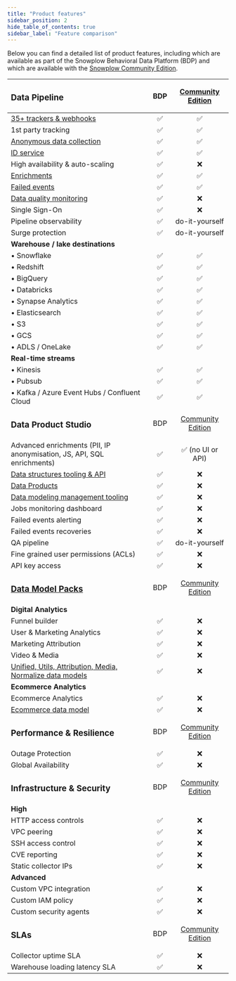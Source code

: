```yaml
---
title: "Product features"
sidebar_position: 2
hide_table_of_contents: true
sidebar_label: "Feature comparison"
---
```


Below you can find a detailed list of product features, including which are available as part of the Snowplow Behavioral Data Platform (BDP) and which are available with the [Snowplow Community Edition](/docs/get-started/snowplow-community-edition/index.md).

| <h3>Data Pipeline</h3>                                                                                                    |  BDP  | [Community Edition](/docs/get-started/snowplow-community-edition/index.md) |
| :------------------------------------------------------------------------------------------------------------------------ | :---: | :------------------------------------------------------------------------: |
| [35+ trackers & webhooks](/docs/sources/index.md)                                                                         |   ✅   |                                     ✅                                      |
| 1st party tracking                                                                                                        |   ✅   |                                     ✅                                      |
| [Anonymous data collection](/docs/resources/recipes-tutorials/recipe-anonymous-tracking/index.md)                         |   ✅   |                                     ✅                                      |
| [ID service](/docs/sources/trackers/javascript-trackers/web-tracker/browsers/index.md#what-is-an-id-service)              |   ✅   |                                     ✅                                      |
| High availability & auto-scaling                                                                                          |   ✅   |                                     ❌                                      |
| [Enrichments](/docs/pipeline/enrichments/available-enrichments/index.md)                                                  |   ✅   |                                     ✅                                      |
| [Failed events](/docs/fundamentals/failed-events/index.md)                                                                |   ✅   |                                     ✅                                      |
| [Data quality monitoring](/docs/data-product-studio/data-quality/failed-events/monitoring-failed-events/index.md)         |   ✅   |                                     ❌                                      |
| Single Sign-On                                                                                                            |   ✅   |                                     ❌                                      |
| Pipeline observability                                                                                                    |   ✅   |                               do-it-yourself                               |
| Surge protection                                                                                                          |   ✅   |                               do-it-yourself                               |
| **Warehouse / lake destinations**                                                                                         |       |
| • Snowflake                                                                                                               |   ✅   |                                     ✅                                      |
| • Redshift                                                                                                                |   ✅   |                                     ✅                                      |
| • BigQuery                                                                                                                |   ✅   |                                     ✅                                      |
| • Databricks                                                                                                              |   ✅   |                                     ✅                                      |
| • Synapse Analytics                                                                                                       |   ✅   |                                     ✅                                      |
| • Elasticsearch                                                                                                           |   ✅   |                                     ✅                                      |
| • S3                                                                                                                      |   ✅   |                                     ✅                                      |
| • GCS                                                                                                                     |   ✅   |                                     ✅                                      |
| • ADLS / OneLake                                                                                                          |   ✅   |                                     ✅                                      |
| **Real-time streams**                                                                                                     |       |
| • Kinesis                                                                                                                 |   ✅   |                                     ✅                                      |
| • Pubsub                                                                                                                  |   ✅   |                                     ✅                                      |
| • Kafka / Azure Event Hubs / Confluent Cloud                                                                              |   ✅   |                                     ✅                                      |
| <h3>Data Product Studio</h3>                                                                                              |  BDP  | [Community Edition](/docs/get-started/snowplow-community-edition/index.md) |
| Advanced enrichments (PII, IP anonymisation, JS, API, SQL enrichments)                                                    |   ✅   |                              ✅ (no UI or API)                              |
| [Data structures tooling & API](/docs/data-product-studio/data-structures/manage/ui/index.md)                             |   ✅   |                                     ❌                                      |
| [Data Products](/docs/data-product-studio/data-products/index.md)                                                         |   ✅   |                                     ❌                                      |
| [Data modeling management tooling](/docs/modeling-your-data/running-data-models-via-snowplow-bdp/dbt/index.md)            |   ✅   |                                     ❌                                      |
| Jobs monitoring dashboard                                                                                                 |   ✅   |                                     ❌                                      |
| Failed events alerting                                                                                                    |   ✅   |                                     ❌                                      |
| Failed events recoveries                                                                                                  |   ✅   |                                     ❌                                      |
| QA pipeline                                                                                                               |   ✅   |                               do-it-yourself                               |
| Fine grained user permissions (ACLs)                                                                                      |   ✅   |                                     ❌                                      |
| API key access                                                                                                            |   ✅   |                                     ❌                                      |
| <h3>[Data Model Packs](/docs/data-apps/index.md)</h3>                                                                     |  BDP  | [Community Edition](/docs/get-started/snowplow-community-edition/index.md) |
| **Digital Analytics**                                                                                                     |       |                                                                            |
| Funnel builder                                                                                                            |   ✅   |                                     ❌                                      |
| User & Marketing Analytics                                                                                                |   ✅   |                                     ❌                                      |
| Marketing Attribution                                                                                                     |   ✅   |                                     ❌                                      |
| Video & Media                                                                                                             |   ✅   |                                     ❌                                      |
| [Unified, Utils, Attribution, Media, Normalize data models](/docs/modeling-your-data/index.md)                            |   ✅   |                                     ❌                                      |
| **Ecommerce Analytics**                                                                                                   |       |                                                                            |
| Ecommerce Analytics                                                                                                       |   ✅   |                                     ❌                                      |
| [Ecommerce data model](/docs/modeling-your-data/modeling-your-data-with-dbt/dbt-models/dbt-ecommerce-data-model/index.md) |   ✅   |                                     ❌                                      |
| <h3>Performance & Resilience</h3>                                                                                         |  BDP  | [Community Edition](/docs/get-started/snowplow-community-edition/index.md) |
| Outage Protection                                                                                                         |   ✅   |                                     ❌                                      |
| Global Availability                                                                                                       |   ✅   |                                     ❌                                      |
| <h3>Infrastructure & Security</h3>                                                                                        |  BDP  | [Community Edition](/docs/get-started/snowplow-community-edition/index.md) |
| **High**                                                                                                                  |       |                                                                            |
| HTTP access controls                                                                                                      |   ✅   |                                     ❌                                      |
| VPC peering                                                                                                               |   ✅   |                                     ❌                                      |
| SSH access control                                                                                                        |   ✅   |                                     ❌                                      |
| CVE reporting                                                                                                             |   ✅   |                                     ❌                                      |
| Static collector IPs                                                                                                      |   ✅   |                                     ❌                                      |
| **Advanced**                                                                                                              |       |                                                                            |
| Custom VPC integration                                                                                                    |   ✅   |                                     ❌                                      |
| Custom IAM policy                                                                                                         |   ✅   |                                     ❌                                      |
| Custom security agents                                                                                                    |   ✅   |                                     ❌                                      |
| <h3>SLAs</h3>                                                                                                             |  BDP  | [Community Edition](/docs/get-started/snowplow-community-edition/index.md) |
| Collector uptime SLA                                                                                                      |   ✅   |                                     ❌                                      |
| Warehouse loading latency SLA                                                                                             |   ✅   |                                     ❌                                      |
